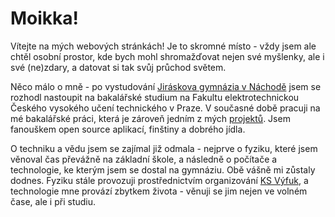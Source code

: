 ---
---

# Moikka!
Vítejte na mých webových stránkách! Je to skromné místo - vždy jsem ale chtěl osobní prostor,
kde bych mohl shromažďovat nejen své myšlenky, ale i své (ne)zdary, a datovat si tak svůj průchod světem.

Něco málo o mně - po vystudování [Jiráskova gymnázia v Náchodě](https://www.gymnachod.cz/) jsem se rozhodl nastoupit na bakalářské studium
na Fakultu elektrotechnickou Českého vysokého učení technického v Praze. V současné době pracuji na
mé bakalářské práci, která je zároveň jedním z mých [projektů](/projects). Jsem fanouškem open source aplikací,
finštiny a dobrého jídla.

O techniku a vědu jsem se zajímal již odmala - nejprve o fyziku, které jsem věnoval čas převážně na
základní škole, a následně o počítače a technologie, ke kterým jsem se dostal na gymnáziu. Obě vášně
mi zůstaly dodnes. Fyziku stále provozuji prostřednictvím organizování [KS Výfuk](https://vyfuk.org), a technologie mne provází
zbytkem života - věnuji se jim nejen ve volném čase, ale i při studiu.